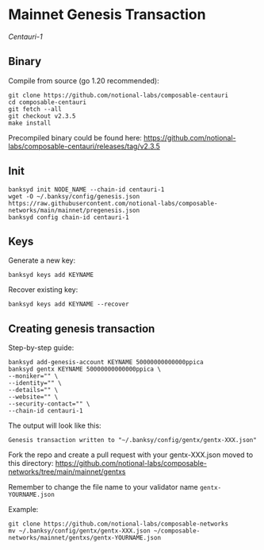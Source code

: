 # Mainnet Genesis Transaction
*Centauri-1*

## Binary
Compile from source (go 1.20 recommended):
```
git clone https://github.com/notional-labs/composable-centauri
cd composable-centauri 
git fetch --all
git checkout v2.3.5
make install
```
Precompiled binary could be found here: https://github.com/notional-labs/composable-centauri/releases/tag/v2.3.5

## Init
```
banksyd init NODE_NAME --chain-id centauri-1
wget -O ~/.banksy/config/genesis.json https://raw.githubusercontent.com/notional-labs/composable-networks/main/mainnet/pregenesis.json
banksyd config chain-id centauri-1
```

## Keys
Generate a new key:
```
banksyd keys add KEYNAME 
```
Recover existing key:
```
banksyd keys add KEYNAME --recover
```

## Creating genesis transaction
Step-by-step guide:
```
banksyd add-genesis-account KEYNAME 50000000000000ppica
banksyd gentx KEYNAME 50000000000000ppica \
--moniker="" \
--identity="" \
--details="" \
--website="" \
--security-contact="" \
--chain-id centauri-1
```
The output will look like this: 
```
Genesis transaction written to "~/.banksy/config/gentx/gentx-XXX.json"
```
Fork the repo and create a pull request with your gentx-XXX.json moved to this directory: https://github.com/notional-labs/composable-networks/tree/main/mainnet/gentxs

Remember to change the file name to your validator name `gentx-YOURNAME.json`

Example:
```
git clone https://github.com/notional-labs/composable-networks
mv ~/.banksy/config/gentx/gentx-XXX.json ~/composable-networks/mainnet/gentxs/gentx-YOURNAME.json
```
